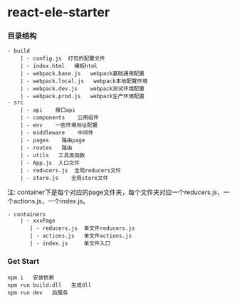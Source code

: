 # react-ele-starter

### 目录结构
```
- build
    | - config.js  打包的配置文件
    | - index.html   模板html
    | - webpack.base.js   webpack基础通用配置
    | - webpack.local.js   webpack本地配置环境
    | - webpack.dev.js    webpack测试环境配置
    | - webpack.prod.js   webpack生产环境配置
- src
    | - api    接口api
    | - components    公用组件
    | - env    一些环境地址配置
    | - middleware    中间件
    | - pages    路由page
    | - routes   路由
    | - utils   工具类函数
    | - App.js 	入口文件
    | - reducers.js  全局reducers文件
    | - store.js    全局store文件
```

注: container下是每个对应的page文件夹，每个文件夹对应一个reducers.js，一个actions.js，一个index.js。
```
- containers
    | - xxxPage
       | - reducers.js  单文件reducers.js
       | - actions.js   单文件actions.js
       | - index.js     单文件入口

```

### Get Start
```
npm i   安装依赖
npm run build:dll   生成dll
npm run dev   启服务
```
